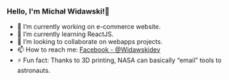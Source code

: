 ### Hello, I'm Michał Widawski!👋



- 🔭 I’m currently working on e-commerce website.
- 🌱 I’m currently learning ReactJS.
- 👯 I’m looking to collaborate on webapps projects.
- 📫 How to reach me: [Facebook - @Widawskidev](https://www.facebook.com/Widawskidev)
- ⚡ Fun fact: Thanks to 3D printing, NASA can basically “email” tools to astronauts.

